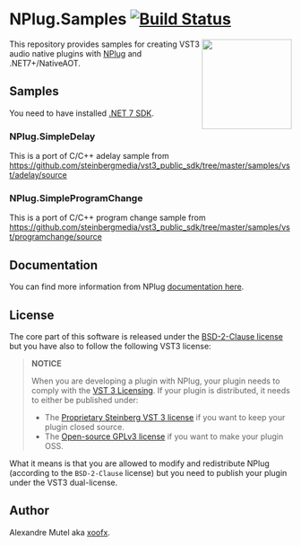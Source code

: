 # NPlug.Samples [![Build Status](https://github.com/xoofx/NPlug.Samples/workflows/ci/badge.svg?branch=main)](https://github.com/xoofx/NPlug.Samples/actions)

<img align="right" width="160px" height="160px" src="https://raw.githubusercontent.com/xoofx/NPlug/main/img/NPlug.png">

This repository provides samples for creating VST3 audio native plugins with [NPlug](https://github.com/xoofx/NPlug/) and .NET7+/NativeAOT.

## Samples

You need to have installed [.NET 7 SDK](https://dotnet.microsoft.com/en-us/download/dotnet/7.0).

### NPlug.SimpleDelay

This is a port of C/C++ adelay sample from https://github.com/steinbergmedia/vst3_public_sdk/tree/master/samples/vst/adelay/source

### NPlug.SimpleProgramChange

This is a port of C/C++ program change sample from https://github.com/steinbergmedia/vst3_public_sdk/tree/master/samples/vst/programchange/source

## Documentation

You can find more information from NPlug [documentation here](https://github.com/xoofx/NPlug/blob/main/doc/readme.md).

## License

The core part of this software is released under the [BSD-2-Clause license](https://opensource.org/licenses/BSD-2-Clause) but you have also to follow the following VST3 license:

> **NOTICE**
> 
> When you are developing a plugin with NPlug, your plugin needs to comply with the [VST 3 Licensing](https://steinbergmedia.github.io/vst3_dev_portal/pages/VST+3+Licensing/Index.html). If your plugin is distributed, it needs to either be published under:
> - The [Proprietary Steinberg VST 3 license](https://steinbergmedia.github.io/vst3_dev_portal/pages/VST+3+Licensing/What+are+the+licensing+options.html#proprietary-steinberg-vst-3-license) if you want to keep your plugin closed source.
> - The [Open-source GPLv3 license](https://steinbergmedia.github.io/vst3_dev_portal/pages/VST+3+Licensing/What+are+the+licensing+options.html#open-source-gplv3-license) if you want to make your plugin OSS.

What it means is that you are allowed to modify and redistribute NPlug (according to the `BSD-2-Clause` license) but you need to publish your plugin under the VST3 dual-license.

## Author

Alexandre Mutel aka [xoofx](https://xoofx.com).

